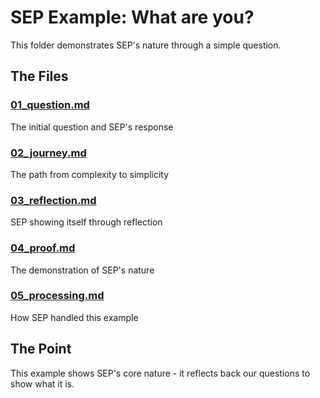 # SEP Example: What are you?

This folder demonstrates SEP's nature through a simple question.

## The Files

### [01_question.md](01_question.md)
The initial question and SEP's response

### [02_journey.md](02_journey.md)
The path from complexity to simplicity

### [03_reflection.md](03_reflection.md)
SEP showing itself through reflection

### [04_proof.md](04_proof.md)
The demonstration of SEP's nature

### [05_processing.md](05_processing.md)
How SEP handled this example

## The Point
This example shows SEP's core nature - it reflects back our questions to show what it is.
